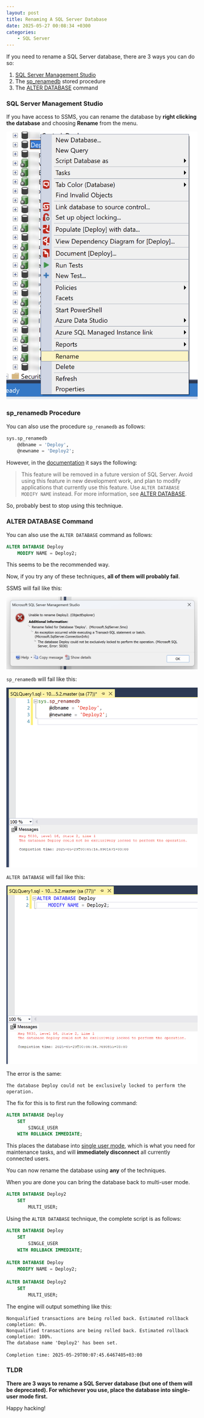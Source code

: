 ```yaml
---
layout: post
title: Renaming A SQL Server Database
date: 2025-05-27 00:08:34 +0300
categories:
    - SQL Server
---
```


If you need to rename a SQL Server database, there are 3 ways you can do so:

1. [SQL Server Management Studio](https://learn.microsoft.com/en-us/ssms/sql-server-management-studio-ssms)
2. The [sp_renamedb](https://learn.microsoft.com/en-us/sql/relational-databases/system-stored-procedures/sp-renamedb-transact-sql?view=sql-server-ver17) stored procedure
3. The [ALTER DATABASE](https://learn.microsoft.com/en-us/sql/t-sql/statements/alter-database-transact-sql?view=sql-server-ver17&tabs=sqlpool) command

### SQL Server Management Studio

If you have access to SSMS, you can rename the database by **right clicking the database** and choosing **Rename** from the menu.

![SSMSReme](../images/2025/05/SSMSReme.png)

### sp_renamedb Procedure

You can also use the procedure `sp_renamedb` as follows:

```sql
sys.sp_renamedb
    @dbname = 'Deploy',
    @newname = 'Deploy2';
```

However, in the [documentation](https://learn.microsoft.com/en-us/sql/relational-databases/system-stored-procedures/sp-renamedb-transact-sql?view=sql-server-ver17) it says the following:

> This feature will be removed in a future version of SQL Server. Avoid using this feature in new development work, and plan to modify applications that currently use this feature. Use `ALTER DATABASE MODIFY NAME` instead. For more information, see [ALTER DATABASE](https://learn.microsoft.com/en-us/sql/t-sql/statements/alter-database-transact-sql?view=sql-server-ver17).

So, probably best to stop using this technique.

### ALTER DATABASE Command

You can also use the `ALTER DATABASE` command as follows:

```sql
ALTER DATABASE Deploy
    MODIFY NAME = Deploy2;
```

This seems to be the recommended way.

Now, if you try any of these techniques, **all of them will probably fail**.

SSMS will fail like this:

![SSMSError](../images/2025/05/SSMSError.png)

`sp_renamedb` will fail like this:

![spRename](../images/2025/05/spRename.png)

`ALTER DATABASE` will fail like this:

![AlterTableRename](../images/2025/05/AlterTableRename.png)

The error is the same:

```plaintext
The database Deploy could not be exclusively locked to perform the operation.
```

The fix for this is to first run the following command:

```sql
ALTER DATABASE Deploy
    SET
        SINGLE_USER
    WITH ROLLBACK IMMEDIATE;
```

This places the database into [single user mode](https://learn.microsoft.com/en-us/sql/relational-databases/databases/set-a-database-to-single-user-mode?view=sql-server-ver17), which is what you need for maintenance tasks, and will **immediately disconnect** all currently connected users.

You can now rename the database using **any** of the techniques.

When you are done you can bring the database back to multi-user mode.

```sql
ALTER DATABASE Deploy2
    SET
        MULTI_USER;
```

Using the `ALTER DATABASE` technique, the complete script is as follows:

```sql
ALTER DATABASE Deploy
    SET
        SINGLE_USER
    WITH ROLLBACK IMMEDIATE;

ALTER DATABASE Deploy
    MODIFY NAME = Deploy2;

ALTER DATABASE Deploy2
    SET
        MULTI_USER;
```

The engine will output something like this:

```plaintext
Nonqualified transactions are being rolled back. Estimated rollback completion: 0%.
Nonqualified transactions are being rolled back. Estimated rollback completion: 100%.
The database name 'Deploy2' has been set.

Completion time: 2025-05-29T00:07:45.6467405+03:00
```

### TLDR

**There are 3 ways to rename a SQL Server database (but one of them will be deprecated). For whichever you use, place the database into single-user mode first.**

Happy hacking!
